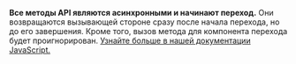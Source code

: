 **Все методы API являются асинхронными и начинают переход.** Они возвращаются вызывающей стороне сразу после начала перехода, но до его завершения. Кроме того, вызов метода для компонента перехода будет проигнорирован. [Узнайте больше в нашей документации JavaScript.](/docs/[[config:docs_version]]/getting-started/javascript/#asynchronous-functions-and-transitions)
